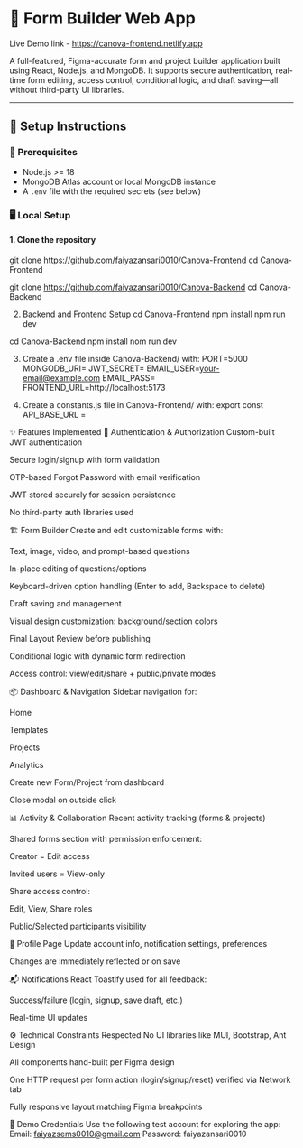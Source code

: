 # 🧩 Form Builder Web App

Live Demo link - https://canova-frontend.netlify.app

A full-featured, Figma-accurate form and project builder application built using React, Node.js, and MongoDB. It supports secure authentication, real-time form editing, access control, conditional logic, and draft saving—all without third-party UI libraries.

---

## 🚀 Setup Instructions

### 🔧 Prerequisites
- Node.js >= 18
- MongoDB Atlas account or local MongoDB instance
- A `.env` file with the required secrets (see below)

### 🖥️ Local Setup

#### 1. **Clone the repository**
git clone https://github.com/faiyazansari0010/Canova-Frontend
cd Canova-Frontend

git clone https://github.com/faiyazansari0010/Canova-Backend
cd Canova-Backend

2. Backend and Frontend Setup
cd Canova-Frontend
npm install
npm run dev

cd Canova-Backend
npm install
nom run dev

3. Create a .env file inside Canova-Backend/ with:
PORT=5000
MONGODB_URI=<your-mongodb-uri>
JWT_SECRET=<your-jwt-secret>
EMAIL_USER=<your-email@example.com>
EMAIL_PASS=<your-email-password>
FRONTEND_URL=http://localhost:5173

4. Create a constants.js file in Canova-Frontend/ with:
export const API_BASE_URL = <your backend site on render.com>

✨ Features Implemented
🔐 Authentication & Authorization
Custom-built JWT authentication

Secure login/signup with form validation

OTP-based Forgot Password with email verification

JWT stored securely for session persistence

No third-party auth libraries used

🏗️ Form Builder
Create and edit customizable forms with:

Text, image, video, and prompt-based questions

In-place editing of questions/options

Keyboard-driven option handling (Enter to add, Backspace to delete)

Draft saving and management

Visual design customization: background/section colors

Final Layout Review before publishing

Conditional logic with dynamic form redirection

Access control: view/edit/share + public/private modes

📦 Dashboard & Navigation
Sidebar navigation for:

Home

Templates

Projects

Analytics

Create new Form/Project from dashboard

Close modal on outside click

📊 Activity & Collaboration
Recent activity tracking (forms & projects)

Shared forms section with permission enforcement:

Creator = Edit access

Invited users = View-only

Share access control:

Edit, View, Share roles

Public/Selected participants visibility

👤 Profile Page
Update account info, notification settings, preferences

Changes are immediately reflected or on save

📬 Notifications
React Toastify used for all feedback:

Success/failure (login, signup, save draft, etc.)

Real-time UI updates

⚙️ Technical Constraints Respected
No UI libraries like MUI, Bootstrap, Ant Design

All components hand-built per Figma design

One HTTP request per form action (login/signup/reset) verified via Network tab

Fully responsive layout matching Figma breakpoints

🧪 Demo Credentials
Use the following test account for exploring the app:
Email: faiyazsems0010@gmail.com
Password: faiyazansari0010
